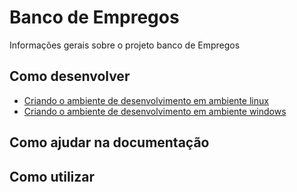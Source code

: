 # Banco de Empregos

Informações gerais sobre o projeto banco de Empregos


## Como desenvolver

- [Criando o ambiente de desenvolvimento em ambiente linux](http://git.riodasostras.rj.gov.br/cotinf/jubarte/wikis/Criando-ambiente-de-desenvolvimento-(LINUX))
- [Criando o ambiente de desenvolvimento em ambiente windows](http://)


## Como ajudar na documentação

## Como utilizar
